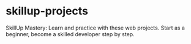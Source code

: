 # skillup-projects
SkillUp Mastery: Learn and practice with these web projects. Start as a beginner, become a skilled developer step by step.
